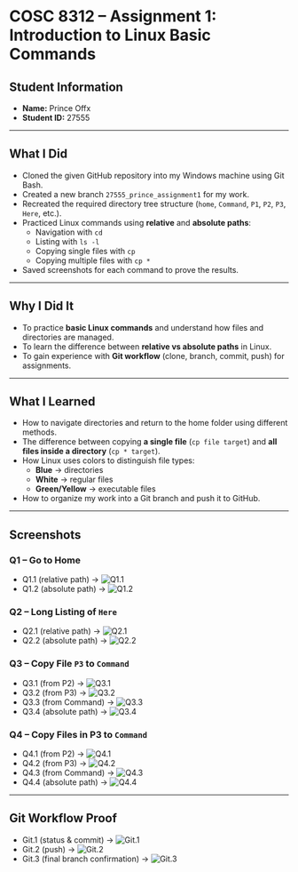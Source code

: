 # COSC 8312 – Assignment 1: Introduction to Linux Basic Commands

## Student Information

- **Name:** Prince Offx
- **Student ID:** 27555

---

## What I Did

- Cloned the given GitHub repository into my Windows machine using Git Bash.
- Created a new branch `27555_prince_assignment1` for my work.
- Recreated the required directory tree structure (`home`, `Command`, `P1`, `P2`, `P3`, `Here`, etc.).
- Practiced Linux commands using **relative** and **absolute paths**:
  - Navigation with `cd`
  - Listing with `ls -l`
  - Copying single files with `cp`
  - Copying multiple files with `cp *`
- Saved screenshots for each command to prove the results.

---

## Why I Did It

- To practice **basic Linux commands** and understand how files and directories are managed.
- To learn the difference between **relative vs absolute paths** in Linux.
- To gain experience with **Git workflow** (clone, branch, commit, push) for assignments.

---

## What I Learned

- How to navigate directories and return to the home folder using different methods.
- The difference between copying **a single file** (`cp file target`) and **all files inside a directory** (`cp * target`).
- How Linux uses colors to distinguish file types:
  - **Blue** → directories
  - **White** → regular files
  - **Green/Yellow** → executable files
- How to organize my work into a Git branch and push it to GitHub.

---

## Screenshots

### Q1 – Go to Home

- Q1.1 (relative path) → ![Q1.1](screenshots/1.png)
- Q1.2 (absolute path) → ![Q1.2](screenshots/1.1.png)

### Q2 – Long Listing of `Here`

- Q2.1 (relative path) → ![Q2.1](screenshots/2.1.png)
- Q2.2 (absolute path) → ![Q2.2](screenshots/2.2.png)

### Q3 – Copy File `P3` to `Command`

- Q3.1 (from P2) → ![Q3.1](screenshots/3.png)
- Q3.2 (from P3) → ![Q3.2](screenshots/3.png)
- Q3.3 (from Command) → ![Q3.3](screenshots/3.png)
- Q3.4 (absolute path) → ![Q3.4](screenshots/3.png)

### Q4 – Copy Files in P3 to `Command`

- Q4.1 (from P2) → ![Q4.1](screenshots/4.1.png)
- Q4.2 (from P3) → ![Q4.2](screenshots/4.2.png)
- Q4.3 (from Command) → ![Q4.3](screenshots/4.3.png)
- Q4.4 (absolute path) → ![Q4.4](screenshots/4.4.png)

---

## Git Workflow Proof

- Git.1 (status & commit) → ![Git.1](screenshots/Git.1.png)
- Git.2 (push) → ![Git.2](screenshots/Git.2.png)
- Git.3 (final branch confirmation) → ![Git.3](screenshots/tresss.png)
